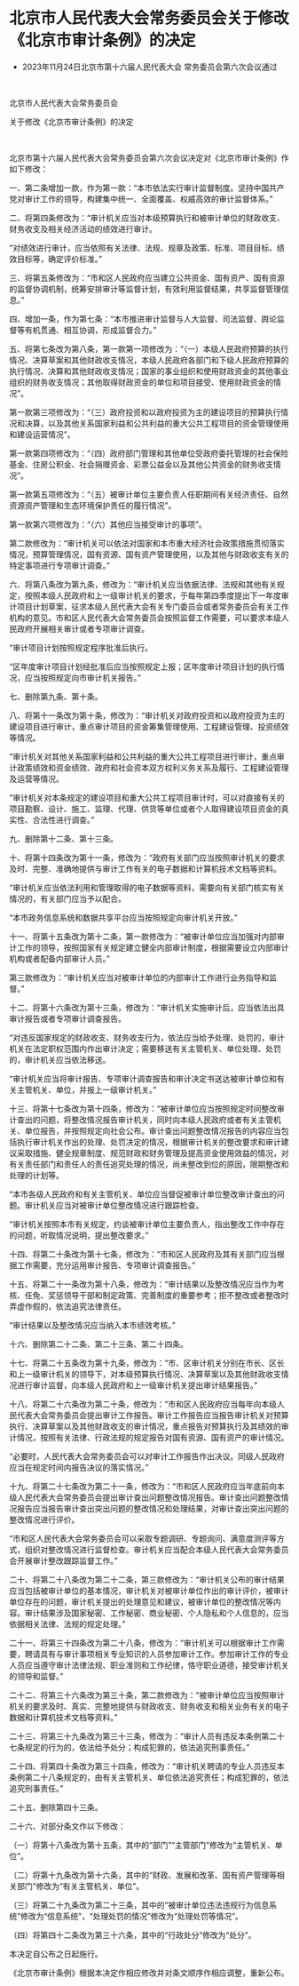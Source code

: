 # 北京市人民代表大会常务委员会关于修改《北京市审计条例》的决定

- 2023年11月24日北京市第十六届人民代表大会
  常务委员会第六次会议通过

<!-- INFO END -->

​

北京市人民代表大会常务委员会

关于修改《北京市审计条例》的决定

​

北京市第十六届人民代表大会常务委员会第六次会议决定对《北京市审计条例》作如下修改：

一、第二条增加一款，作为第一款：“本市依法实行审计监督制度。坚持中国共产党对审计工作的领导，构建集中统一、全面覆盖、权威高效的审计监督体系。”

二、将第四条修改为：“审计机关应当对本级预算执行和被审计单位的财政收支、财务收支及相关经济活动的绩效进行审计。

“对绩效进行审计，应当依照有关法律、法规、规章及政策、标准、项目目标、绩效目标等，确定评价标准。”

三、将第五条修改为：“市和区人民政府应当建立公共资金、国有资产、国有资源的监督协调机制，统筹安排审计等监督计划，有效利用监督结果，共享监督管理信息。”

四、增加一条，作为第七条：“本市推进审计监督与人大监督、司法监督、舆论监督等有机贯通、相互协调，形成监督合力。”

五、将第七条改为第八条，第一款第一项修改为：“（一）本级人民政府预算的执行情况、决算草案和其他财政收支情况，本级人民政府各部门和下级人民政府预算的执行情况、决算和其他财政收支情况；国家的事业组织和使用财政资金的其他事业组织的财务收支情况；其他取得财政资金的单位和项目接受、使用财政资金的情况”。

第一款第三项修改为：“（三）政府投资和以政府投资为主的建设项目的预算执行情况和决算，以及其他关系国家利益和公共利益的重大公共工程项目的资金管理使用和建设运营情况”。

第一款第四项修改为：“（四）政府部门管理和其他单位受政府委托管理的社会保险基金、住房公积金、社会捐赠资金、彩票公益金以及其他公共资金的财务收支情况”。

第一款第五项修改为：“（五）被审计单位主要负责人任职期间有关经济责任、自然资源资产管理和生态环境保护责任的履行情况”。

第一款第六项修改为：“（六）其他应当接受审计的事项”。

第二款修改为：“审计机关可以依法对国家和本市重大经济社会政策措施贯彻落实情况，预算管理情况，国有资源、国有资产管理使用，以及其他与财政收支有关的特定事项进行专项审计调查。”

六、将第八条改为第九条，修改为：“审计机关应当依据法律、法规和其他有关规定，按照本级人民政府和上一级审计机关的要求，于每年第四季度提出下一年度审计项目计划草案，征求本级人民代表大会有关专门委员会或者常务委员会有关工作机构的意见。市和区人民代表大会常务委员会按照监督工作需要，可以要求本级人民政府开展相关审计或者专项审计调查。

“审计项目计划按照规定程序批准后执行。

“区年度审计项目计划经批准后应当按照规定上报；区年度审计项目计划的执行情况，应当按照规定向市审计机关报告。”

七、删除第九条、第十条。

八、将第十一条改为第十条，修改为：“审计机关对政府投资和以政府投资为主的建设项目进行审计，重点审计项目的资金筹集管理使用、工程建设管理、投资绩效等情况。

“审计机关对其他关系国家利益和公共利益的重大公共工程项目进行审计，重点审计政策绩效和资金绩效、政府和社会资本双方权利义务关系及履行、工程建设管理及运营等情况。

“审计机关对本条规定的建设项目和重大公共工程项目审计时，可以对直接有关的项目勘察、设计、施工、监理、代理、供货等单位或者个人取得建设项目资金的真实性、合法性进行调查。”

九、删除第十二条、第十三条。

十、将第十四条改为第十一条，修改为：“政府有关部门应当按照审计机关的要求及时、完整、准确地提供与审计工作有关的电子数据和计算机技术文档等资料。

“审计机关应当依法利用和管理取得的电子数据等资料，需要向有关部门核实有关情况的，有关部门应当予以配合。

“本市政务信息系统和数据共享平台应当按照规定向审计机关开放。”

十一、将第十五条改为第十二条，第一款修改为：“被审计单位应当加强对内部审计工作的领导，按照国家有关规定建立健全内部审计制度，根据需要设立内部审计机构或者配备内部审计人员。”

第三款修改为：“审计机关应当对被审计单位的内部审计工作进行业务指导和监督。”

十二、将第十六条改为第十三条，修改为：“审计机关实施审计后，应当依法出具审计报告或者专项审计调查报告。

“对违反国家规定的财政收支、财务收支行为，依法应当给予处理、处罚的，审计机关在法定职权范围内作出审计决定；需要移送有关主管机关、单位处理、处罚的，审计机关应当依法移送。

“审计机关应当将审计报告、专项审计调查报告和审计决定书送达被审计单位和有关主管机关、单位，并报上一级审计机关。”

十三、将第十七条改为第十四条，修改为：“被审计单位应当按照规定时间整改审计查出的问题，将整改情况报告审计机关，同时向本级人民政府或者有关主管机关、单位报告，并按照规定向社会公布。审计查出问题整改情况报告的内容应当包括执行审计机关作出的处理、处罚决定的情况，根据审计机关的整改要求和审计建议采取措施、健全规章制度、规范财政和财务管理及提高资金使用效益的情况，对有关责任部门和责任人的责任追究处理的情况，尚未整改到位的原因，限期整改和处理的计划等。

“本市各级人民政府和有关主管机关、单位应当督促被审计单位整改审计查出的问题。审计机关应当对被审计单位整改情况进行跟踪检查。

“审计机关按照本市有关规定，约谈被审计单位主要负责人，指出整改工作中存在的问题，听取情况说明，提出整改要求。”

十四、将第二十条改为第十七条，修改为：“市和区人民政府及其有关部门应当根据工作需要，充分运用审计报告、专项审计调查报告。”

十五、将第二十一条改为第十八条，修改为：“审计结果以及整改情况应当作为考核、任免、奖惩领导干部和制定政策、完善制度的重要参考；拒不整改或者整改时弄虚作假的，依法追究法律责任。

“审计结果以及整改情况应当纳入本市绩效考核。”

十六、删除第二十二条、第二十三条、第二十四条。

十七、将第二十五条改为第十九条，修改为：“市、区审计机关分别在市长、区长和上一级审计机关的领导下，对本级预算执行情况、决算草案以及其他财政收支情况进行审计监督，向本级人民政府和上一级审计机关提出审计结果报告。”

十八、将第二十六条改为第二十条，修改为：“市和区人民政府应当每年向本级人民代表大会常务委员会提出审计工作报告。审计工作报告应当报告审计机关对预算执行、决算草案以及其他财政收支的审计情况，重点报告对预算执行及其绩效的审计情况，按照有关法律、行政法规的规定报告对国有资源、国有资产的审计情况。

“必要时，人民代表大会常务委员会可以对审计工作报告作出决议。同级人民政府应当在规定时间内报告决议的落实情况。”

十九、将第二十七条改为第二十一条，修改为：“市和区人民政府应当年底前向本级人民代表大会常务委员会提出审计查出问题整改情况报告。审计查出问题整改情况报告应当报告审计查出突出问题的整改情况和处理结果，对审计查出突出问题的整改情况进行评价。

“市和区人民代表大会常务委员会可以采取专题调研、专题询问、满意度测评等方式，组织对整改情况进行监督检查。审计机关应当配合本级人民代表大会常务委员会开展审计整改跟踪监督工作。”

二十、将第二十八条改为第二十二条，第三款修改为：“审计机关公布的审计结果应当包括被审计单位的基本情况，审计机关对被审计单位作出的审计评价，被审计单位存在的问题，审计机关提出的处理意见和建议，被审计单位的整改情况等内容。审计结果涉及国家秘密、工作秘密、商业秘密、个人隐私和个人信息的，应当依据相关法律、法规的规定处理。”

二十一、将第三十四条改为第二十八条，修改为：“审计机关可以根据审计工作需要，聘请具有与审计事项相关专业知识的人员参加审计工作。参加审计工作的专业人员应当遵守审计法律法规、职业准则和工作纪律，恪守职业道德，接受审计机关的领导和监督。”

二十二、将第三十六条改为第三十条，第二款修改为：“被审计单位应当按照审计机关的要求及时、真实、完整地提供与财政收支、财务收支和相关业务有关的电子数据和计算机技术文档等资料。”

二十三、将第三十九条改为第三十三条，修改为：“审计人员有违反本条例第二十七条规定的行为的，依法给予处分；构成犯罪的，依法追究刑事责任。”

二十四、将第四十条改为第三十四条，修改为：“审计机关聘请的专业人员违反本条例第二十八条规定的，由有关主管机关、单位依法追究责任；构成犯罪的，依法追究刑事责任。”

二十五、删除第四十三条。

二十六、对部分条文作以下修改：

（一）将第十八条改为第十五条，其中的“部门”“主管部门”修改为“主管机关、单位”。

（二）将第十九条改为第十六条，其中的“财政、发展和改革、国有资产管理等相关部门”修改为“有关主管机关、单位”。

（三）将第二十九条改为第二十三条，其中的“被审计单位违法违规行为信息系统”修改为“信息系统”，“处理处罚的情况”修改为“处理处罚等情况”。

（四）将第四十二条改为第三十六条，其中的“行政处分”修改为“处分”。

本决定自公布之日起施行。

《北京市审计条例》根据本决定作相应修改并对条文顺序作相应调整，重新公布。
